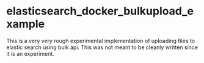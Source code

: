 # elasticsearch_docker_bulkupload_example
This is a very very rough experimental implementation of uploading files to elastic search using bulk api. This was not meant to be cleanly written since it is an experiment.
